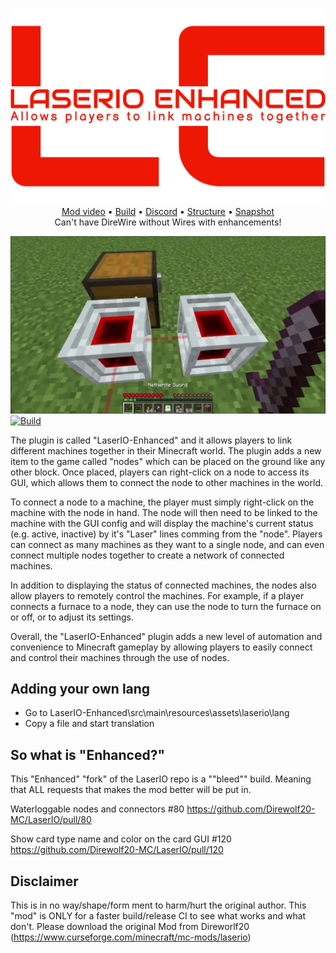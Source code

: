 <p align="center">
  <img src="LaserIO_logo.png" alt="LaserIO"><br>
  <a href="https://www.youtube.com/watch?v=o22Pq9NmTSY">Mod video</a> •
  <a href="https://github.com/tacaly/LaserIO-Enhanced/actions/workflows/build.yml">Build</a> •
  <a href="https://discord.gg/aNjHXvkPck">Discord</a> •
  <a href="#file-structure">Structure</a> •
  <a href="#snapshot">Snapshot</a><br>
  Can't have DireWire without Wires with enhancements!
  </p>

<img src="LaserIO.jpg" alt="LaserIO"><br>
[![Build](https://github.com/tacaly/LaserIO-Enhanced/actions/workflows/build.yml/badge.svg)](https://github.com/tacaly/LaserIO-Enhanced/actions/workflows/build.yml)

The plugin is called "LaserIO-Enhanced" and it allows players to link different machines together in their Minecraft world. The plugin adds a new item to the game called "nodes" which can be placed on the ground like any other block. Once placed, players can right-click on a node to access its GUI, which allows them to connect the node to other machines in the world.

To connect a node to a machine, the player must simply right-click on the machine with the node in hand. The node will then need to be linked to the machine with the GUI config and will display the machine's current status (e.g. active, inactive) by it's "Laser" lines comming from the "node". Players can connect as many machines as they want to a single node, and can even connect multiple nodes together to create a network of connected machines.

In addition to displaying the status of connected machines, the nodes also allow players to remotely control the machines. For example, if a player connects a furnace to a node, they can use the node to turn the furnace on or off, or to adjust its settings.

Overall, the "LaserIO-Enhanced" plugin adds a new level of automation and convenience to Minecraft gameplay by allowing players to easily connect and control their machines through the use of nodes.

## Adding your own lang
- Go to LaserIO-Enhanced\src\main\resources\assets\laserio\lang
- Copy a file and start translation

## So what is "Enhanced?"
This "Enhanced" "fork" of the LaserIO repo is a ""bleed"" build. Meaning that ALL requests that makes the mod better will be put in.

Waterloggable nodes and connectors #80
https://github.com/Direwolf20-MC/LaserIO/pull/80

Show card type name and color on the card GUI #120
https://github.com/Direwolf20-MC/LaserIO/pull/120

## Disclaimer
This is in no way/shape/form ment to harm/hurt the original author. This "mod" is ONLY for a faster build/release CI to see what works and what don't. Please download the original Mod from Direworlf20 (https://www.curseforge.com/minecraft/mc-mods/laserio)
